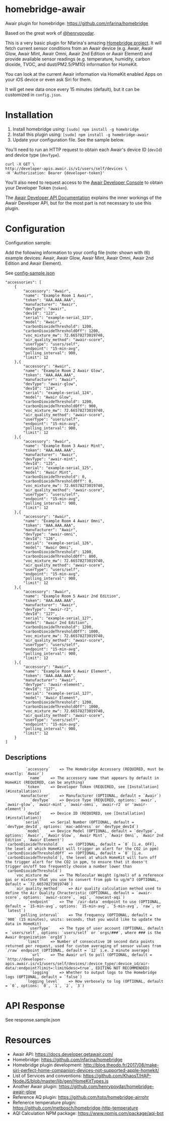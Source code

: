 # homebridge-awair
Awair plugin for homebridge: https://github.com/nfarina/homebridge

Based on the great work of [@henrypoydar](https://github.com/henrypoydar).

This is a very basic plugin for Nfarina's amazing [Homebridge project](https://github.com/nfarina/homebridge). It will fetch current sensor conditions from an Awair device (e.g. Awair, Awair Glow, Awair Mint, Awair Omni, Awair 2nd Edition or Awair Element) and provide available sensor readings (e.g. temperature, humidity, carbon dioxide, TVOC, and dust/PM2.5/PM10) information for HomeKit.

You can look at the current Awair information via HomeKit enabled Apps on your iOS device or even ask Siri for them.

It will get new data once every 15 minutes (default), but it can be customized in `config.json`.

# Installation

1. Install homebridge using: `[sudo] npm install -g homebridge`
2. Install this plugin using: `[sudo] npm install -g homebridge-awair`
3. Update your configuration file. See the sample below.

You'll need to run an HTTP request to obtain each Awair's device ID (`devId`) and device type (`devType`).

```
curl -X GET \
http://developer-apis.awair.is/v1/users/self/devices \
-H 'Authorization: Bearer {developer-token}'
```

You'll also need to request access to the [Awair Developer Console](https://developer.getawair.com) to obtain your Developer Token (`token`).

The [Awair Developer API Documentation](https://docs.developer.getawair.com) explains the inner workings of the Awair Developer API, but for the most part is not necessary to use this plugin.

# Configuration

Configuration sample:

Add the following information to your config file (note: shown with (6) example devices: Awair, Awair Glow, Awair Mint, Awair Omni, Awair 2nd Edition and Awair Element).

See [config-sample.json](https://github.com/deanlyoung/homebridge-awair/blob/master/config-sample.json)


```
"accessories": [
	{
		"accessory": "Awair",
		"name": "Example Room 1 Awair",
		"token": "AAA.AAA.AAA",
		"manufacturer": "Awair",
		"devType": "awair",
		"devId": "123",
		"serial": "example-serial_123",
		"model": "Awair",
		"carbonDioxideThreshold": 1200,
		"carbonDioxideThresholdOff": 1200,
		"voc_mixture_mw": 72.66578273019740,
		"air_quality_method": "awair-score",
		"userType": "users/self",
		"endpoint": "15-min-avg",
		"polling_interval": 900,
		"limit": 12
	},{
		"accessory": "Awair",
		"name": "Example Room 2 Awair Glow",
		"token": "AAA.AAA.AAA",
		"manufacturer": "Awair",
		"devType": "awair-glow",
		"devId": "124",
		"serial": "example-serial_124",
		"model": "Awair Glow",
		"carbonDioxideThreshold": 1200,
		"carbonDioxideThresholdOff": 900,
		"voc_mixture_mw": 72.66578273019740,
		"air_quality_method": "awair-score",
		"userType": "users/self",
		"endpoint": "15-min-avg",
		"polling_interval": 900,
		"limit": 12
	},{
		"accessory": "Awair",
		"name": "Example Room 3 Awair Mint",
		"token": "AAA.AAA.AAA",
		"manufacturer": "Awair",
		"devType": "awair-mint",
		"devId": "125",
		"serial": "example-serial_125",
		"model": "Awair Mint",
		"carbonDioxideThreshold": 0,
		"carbonDioxideThresholdOff": 0,
		"voc_mixture_mw": 72.66578273019740,
		"air_quality_method": "awair-score",
		"userType": "users/self",
		"endpoint": "15-min-avg",
		"polling_interval": 900,
		"limit": 12
	},{
		"accessory": "Awair",
		"name": "Example Room 4 Awair Omni",
		"token": "AAA.AAA.AAA",
		"manufacturer": "Awair",
		"devType": "awair-omni",
		"devId": "126",
		"serial": "example-serial_126",
		"model": "Awair Omni",
		"carbonDioxideThreshold": 1200,
		"carbonDioxideThresholdOff": 800,
		"voc_mixture_mw": 72.66578273019740,
		"air_quality_method": "awair-score",
		"userType": "users/self",
		"endpoint": "15-min-avg",
		"polling_interval": 900,
		"limit": 12
	},{
		"accessory": "Awair",
		"name": "Example Room 5 Awair 2nd Edition",
		"token": "AAA.AAA.AAA",
		"manufacturer": "Awair",
		"devType": "awair-r2",
		"devId": "127",
		"serial": "example-serial_127",
		"model": "Awair 2nd Edition",
		"carbonDioxideThreshold": 1200,
		"carbonDioxideThresholdOff": 1000,
		"voc_mixture_mw": 72.66578273019740,
		"air_quality_method": "awair-score",
		"userType": "users/self",
		"endpoint": "15-min-avg",
		"polling_interval": 900,
		"limit": 12
	},{
		"accessory": "Awair",
		"name": "Example Room 6 Awair Element",
		"token": "AAA.AAA.AAA",
		"manufacturer": "Awair",
		"devType": "awair-element",
		"devId": "127",
		"serial": "example-serial_127",
		"model": "Awair Element",
		"carbonDioxideThreshold": 1200,
		"carbonDioxideThresholdOff": 1000,
		"voc_mixture_mw": 72.66578273019740,
		"air_quality_method": "awair-score",
		"userType": "users/self",
		"endpoint": "15-min-avg",
		"polling_interval": 900,
		"limit": 12
	}
]
```

## Descriptions
```
	     `accessory`	=> The Homebridge Accessory (REQUIRED, must be exactly: `Awair`)
		  `name`	=> The accessory name that appears by default in HomeKit (REQUIRED, can be anything)
		 `token`	=> Developer Token (REQUIRED, see [Installation](#installation))
	  `manufacturer`	=> Manufacturer (OPTIONAL, default = `Awair`)
	       `devType`	=> Device Type (REQUIRED, options: `awair`, `awair-glow`, `awair-mint`, `awair-omni`, `awair-r2` or 'awair-element')
		 `devId`	=> Device ID (REQUIRED, see [Installation](#installation))
		`serial`	=> Serial Number (OPTIONAL, default = `devType_devId`, options: `mac-address` or `devType_devId`)
		 `model`	=> Device Model (OPTIONAL, default = `devType`, options: `Awair`, `Awair Glow`, `Awair Mint`, `Awair Omni`, `Awair 2nd Edition`, 'Awair Element')
`carbonDioxideThreshold`	=> (OPTIONAL, default = `0` [i.e. OFF], the level at which HomeKit will trigger an alert for the CO2 in ppm)
`carbonDioxideThresholdOff`	=> (OPTIONAL, default = `0` [i.e. `carbonDioxideThreshold`], the level at which HomeKit will turn off the trigger alert for the CO2 in ppm, to ensure that it doesn't trigger on/off too frequently choose a number lower than `carbonDioxideThreshold`)
	`voc_mixture_mw`	=> The Molecular Weight (g/mol) of a reference gas or mixture that you use to convert from ppb to ug/m^3 (OPTIONAL, default = `72.66578273019740`)
    `air_quality_method`	=> Air quality calculation method used to define the Air Quality Chracteristic (OPTIONAL, default = `awair-score`, options: `awair-score`, `aqi`, `nowcast-aqi`)
	      `endpoint`	=> The `/air-data` endpoint to use (OPTIONAL, default = `15-min-avg`, options: `15-min-avg`, `5-min-avg`, `raw`, or `latest`)
      `polling_interval`	=> The frequency (OPTIONAL, default = `900` (15 minutes), units: seconds, that you would like to update the data in HomeKit)
	      `userType`	=> The type of user account (OPTIONAL, default = `users/self`, options: `users/self` or `orgs/###`, where ### is the Awair Organization `orgId`)
		 `limit`	=> Number of consecutive 10 second data points returned per request, used for custom averaging of sensor values from `/raw` endpoint (OPTIONAL, default = `12` i.e. 2 minute average)
		   `url`	=> The Awair url to poll (OPTIONAL, default = `http://developer-apis.awair.is/v1/users/self/devices/:device_type/:device_id/air-data/:endpoint?limit=:limit&desc=true`, EDITING NOT RECOMMENDED)
	       `logging`	=> Whether to output logs to the Homebridge logs (OPTIONAL, default = `false`)
         `logging_level`	=> How verbosely to log (OPTIONAL, default = `0`, options: `0`, `1`, `2`, `3`)
```

# API Response

See response.sample.json

# Resources

- Awair API: https://docs.developer.getawair.com/
- Homebridge: https://github.com/nfarina/homebridge
- Homebridge plugin development: http://blog.theodo.fr/2017/08/make-siri-perfect-home-companion-devices-not-supported-apple-homekit/
- List of Services and conventions: https://github.com/KhaosT/HAP-NodeJS/blob/master/lib/gen/HomeKitTypes.js
- Another Awair plugin: https://github.com/henrypoydar/homebridge-awair-glow
- Reference AQ plugin: https://github.com/toto/homebridge-airrohr
- Refenerce temperature plugin: https://github.com/metbosch/homebridge-http-temperature
- AQI Calculation NPM package: https://www.npmjs.com/package/aqi-bot
